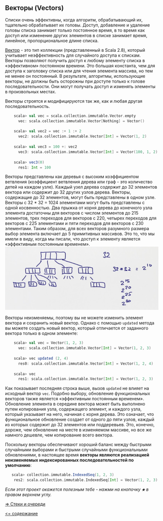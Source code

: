 ## Векторы (Vectors)

Списки очень эффективны, когда алгоритм, обрабатывающий их, тщательно обрабатывает их головы. Доступ, добавление и 
удаление головы списка занимает только постоянное время, в то время как доступ или изменение других элементов в списке 
занимает время, линейное, пропорциональное длине списка.

[Вектор](http://www.scala-lang.org/api/2.12.2/scala/collection/immutable/Vector.html) - это тип коллекции (представленный в Scala 2.8),
 который учитывает неэффективность для случайного доступа к спискам. Векторы позволяют получить доступ к любому элементу 
 списка в «эффективном» постоянном времени. Это большая константа, чем для доступа к заголовку списка или для чтения 
 элемента массива, но тем не менее он постоянный. В результате, алгоритмы, использующие векторы, не должны быть осторожны 
 при доступе только к голове последовательности. Они могут получать доступ и изменять элементы в произвольных местах.

Векторы строятся и модифицируются так же, как и любая другая последовательность.

```scala
    scala> val vec = scala.collection.immutable.Vector.empty
      vec: scala.collection.immutable.Vector[Nothing] = Vector()
    
    scala> val vec2 = vec :+ 1 :+ 2
      vec2: scala.collection.immutable.Vector[Int] = Vector(1, 2)
    
    scala> val vec3 = 100 +: vec2
      vec3: scala.collection.immutable.Vector[Int] = Vector(100, 1, 2)
    
    scala> vec3(0)
      res1: Int = 100
```

Векторы представлены как деревья с высоким коэффициентом ветвления (коэффициент ветвления дерева или граф - это количество 
детей на каждом узле). Каждый узел дерева содержит до 32 элементов вектора или содержит до 32 других узлов дерева. Векторы, 
содержащие до 32 элементов, могут быть представлены в одном узле. Векторы с 32 * 32 = 1024 элементами могут быть 
представлены с одной косвенностью. Два прыжка от корня дерева до конечного узла элемента достаточны для векторов с 
числом элементов до 215 элементов, трех переходов для векторов с 220, четырех переходов для векторов с 225 элементами и 
пяти переходов для векторов с 230 элементами. Таким образом, для всех векторов разумного размера выбор элемента включает 
до 5 примитивных массивов. Это то, что мы имели в виду, когда мы писали, что доступ к элементу является «эффективным 
постоянным временем».
![alt text](https://github.com/steklopod/Collections/blob/master/src/main/resources/images/vector.png "vector")

Векторы неизменяемы, поэтому вы не можете изменить элемент вектора и сохранить новый вектор. Однако с помощью `updated` 
метода вы можете создать новый вектор, который отличается от заданного вектора только в одном элементе:

```scala
    scala> val vec = Vector(1, 2, 3)
      vec: scala.collection.immutable.Vector[Int] = Vector(1, 2, 3)
      
    scala> vec updated (2, 4)
      res0: scala.collection.immutable.Vector[Int] = Vector(1, 2, 4)
      
    scala> vec
      res1: scala.collection.immutable.Vector[Int] = Vector(1, 2, 3)
```

Как показывает последняя строка выше, вызов `updated` не влияет на исходный вектор `vec`. Подобно выбору, обновление 
функциональных векторов также является «эффективным постоянным временем». Обновление элемента в середине вектора может 
быть выполнено путем копирования узла, содержащего элемент, и каждого узла, который указывает на него, начиная с корня дерева. 
Это означает, что функциональное обновление создает от одного до пяти узлов, каждый из которых содержит до 32 элементов 
или поддеревьев. Это, конечно, дороже, чем обновление на месте в изменяемом массиве, но все же намного дешевле, чем 
копирование всего вектора.

Поскольку векторы обеспечивают хороший баланс между быстрыми случайными выборами и быстрыми случайными функциональными 
обновлениями, в настоящее время **векторы являются реализацией неизменяемых индексированных последовательностей по умолчанию**:

```scala
   scala> collection.immutable.IndexedSeq(1, 2, 3)
    res2: scala.collection.immutable.IndexedSeq[Int] = Vector(1, 2, 3)
```

_Если этот проект окажется полезным тебе - нажми на кнопочку **`★`** в правом верхнем углу._

[=> Стеки  и очереди](https://github.com/steklopod/Collections/blob/master/src/main/resources/readmes/Concrete-Stacks_and_Queues.md)

[<= содержание](https://github.com/steklopod/Collections/blob/master/readme.md)

